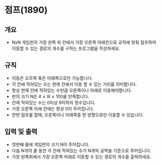 점프(1890)
===
## 개요
+ NxN 게임판의 가장 왼쪽 위 칸에서 가장 오른쪽 아래칸으로 규칙에 맞춰 점프하여 이동할 수 있는 경로의 개수를 구하는 프로그램을 작성하세요.
## 규칙
+ 이동은 오르쪽 혹은 아래쪽으로만 가능합니다.
+ 각 칸에 적혀있는 수는 현재 칸에서 이동 할 수 있는 거리를 의미합니다.
+ 항상 현재 칸에 적혀있는 수만큼 오른쪽이나 아래로 이동해야합니다.
+ 판의 크기 N은 $4 \le N \le 100$을 만족합니다.
+ 칸에 적혀있는 수는 0이상 9이하의 정수입니다.
+ 가장 오른쪽 아래 칸에는 항상 0이 주어집니다.
+ 한번 점프를 할때, 오른쪽이나 아래쪽중 한 방향으로만 이동할 수 있습니다.
## 입력 및 출력
+ 첫번째 줄에 게임판의 크기 N이 주어집니다.
+ 다음 N개의 줄 동안 각 칸에 적혀있는 수가 N개씩 공백을 기준으로 주어집니다.
+ 가장 왼쪽위에서 가장 오른쪽 아래로 이동할 수 있는 경로의 개수를 출력하세요.